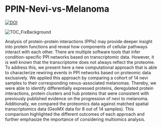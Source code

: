 # PPIN-Nevi-vs-Melanoma
[![DOI](https://zenodo.org/badge/849765878.svg)](https://doi.org/10.5281/zenodo.13903581)


![TOC_FixBackground](https://github.com/user-attachments/assets/da39e5bb-bc00-47f9-ab5e-c9b950a15fe2)


Analysis of protein-protein interactions (PPIs) may provide deeper insight into protein functions and reveal how components of cellular pathways interact with each other. There are multiple software tools that infer condition-specific PPI networks based on transcriptomic data. However, it is well known that the transcriptome does not always reflect the proteome. To address this, we present here a new computational approach that is able to characterize rewiring events in PPI networks based on proteomic data exclusively. We applied this approach by comparing a cohort of 14 nevi samples to their corresponding nevus-associated melanomas. Thereby, we were able to identify differentially expressed proteins, deregulated protein interactions, protein clusters and hub proteins that were consistent with previously published evidence on the progression of nevi to melanoma. Additionally, we compared the proteomics data against matched spatial transcriptomics data (GeoMX data for 8 out of 14 samples). This comparison highlighted the different outcomes of each approach and further emphasize the importance of considering multiomics analysis.
